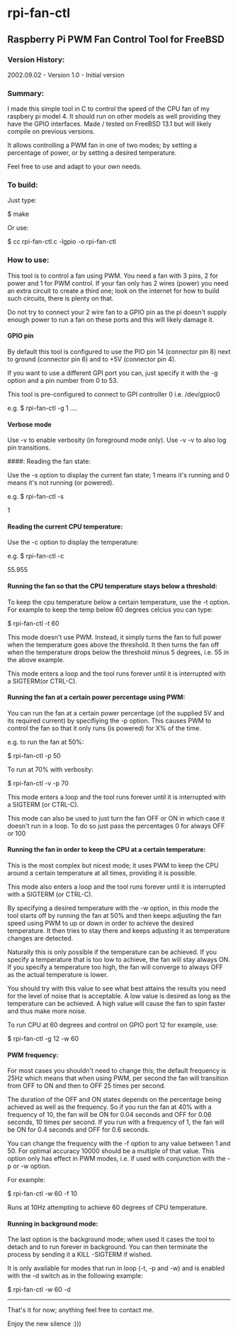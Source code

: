 # rpi-fan-ctl
## Raspberry Pi PWM Fan Control Tool for FreeBSD

### Version History: 
  
2002.09.02 - Version 1.0 - Initial version

### Summary: 

I made this simple tool in C to control the speed of the CPU fan of my 
raspbery pi model 4. It should run on other models as well providing they 
have the GPIO interfaces. Made / tested on FreeBSD 13.1 but will likely 
compile on previous versions.  

It allows controlling a PWM fan in one of two modes; by setting a percentage
of power, or by setting a desired temperature. 

Feel free to use and adapt to your own needs.

### To build: 

Just type:

$ make

Or use:

$ cc rpi-fan-ctl.c -lgpio -o rpi-fan-ctl

### How to use: 

This tool is to control a fan using PWM. You need a fan with 3 pins, 2 for 
power and 1 for PWM control. If your fan only has 2 wires (power) 
you need an extra circuit to create a third one; look on the internet for
how to build such circuits, there is plenty on that. 

Do not try to connect your 2 wire fan to a GPIO pin as the pi doesn't supply
enough power to run a fan on these ports and this will likely damage it. 

#### GPIO pin

By default this tool is configured to use the PIO pin 14 (connector pin 8)
next to ground (connector pin 6) and to +5V (connector pin 4).

If you want to use a different GPI port you can, just specify it with the 
-g option and a pin number from 0 to 53. 

This tool is pre-configured to connect to GPI controller 0 i.e. /dev/gpioc0

e.g. $ rpi-fan-ctl -g 1 ....

#### Verbose mode

Use -v to enable verbosity (in foreground mode only). Use -v -v to also log
pin transitions. 

####: Reading the fan state:

Use the -s option to display the current fan state; 1 means it's running and 0 means it's not running (or powered). 

e.g. $ rpi-fan-ctl -s 
 
1

#### Reading the current CPU temperature: 

Use the -c option to display the temperature: 

e.g. $ rpi-fan-ctl -c

55.955

#### Running the fan so that the CPU temperature stays below a threshold: 

To keep the cpu temperature below a certain temperature, use the -t option. For example to keep the temp below 60 degrees celcius you can type: 

$ rpi-fan-ctl -t 60

This mode doesn't use PWM. Instead, it simply turns the fan to full power 
when the temperature goes above the threshold. It then turns the fan off when 
the temperature drops below the threshold minus 5 degrees, i.e. 55 in the above
example.

This mode enters a loop and the tool runs forever until it is interrupted 
with a SIGTERM(or CTRL-C). 

#### Running the fan at a certain power percentage using PWM:

You can run the fan at a certain power percentage (of the supplied 5V and its 
required current) by specifiying the -p option. This causes PWM to control the 
fan so that it only runs (is powered) for X% of the time. 

e.g. to run the fan at 50%: 

$ rpi-fan-ctl -p 50

To run at 70% with verbosity: 

$ rpi-fan-ctl -v -p 70

This mode enters a loop and the tool runs forever until it is interrupted 
with a SIGTERM (or CTRL-C). 

This mode can also be used to just turn the fan OFF or ON in which case
it doesn't run in a loop. To do so just pass the percentages 0 for always OFF
or 100 

#### Running the fan in order to keep the CPU at a certain temperature: 

This is the most complex but nicest mode; it uses PWM to keep the CPU around a 
certain temperature at all times, providing it is possible. 

This mode also enters a loop and the tool runs forever until it is interrupted 
with a SIGTERM (or CTRL-C). 

By specifying a desired temperature with the -w option, in this mode the tool
starts off by running the fan at 50% and then keeps adjusting the fan speed 
using PWM to up or down in order to achieve the desired temperature. It then 
tries to stay there and keeps adjusting it as temperature changes are detected. 

Naturally this is only possible if the temperature can be achieved. If you 
specify a temperature that is too low to achieve, the fan will stay always ON. 
If you specify a temperature too high, the fan will converge to always OFF as 
the actual temperature is lower. 

You should try with this value to see what best attains the results you need
for the level of noise that is acceptable. A low value is desired as long as 
the temperature can be achieved. A high value will cause the fan to spin faster
and thus make more noise. 

To run CPU at 60 degrees and control on GPIO port 12 for example, use: 

$ rpi-fan-ctl -g 12 -w 60 

#### PWM frequency:

For most cases you shouldn't need to change this; the default frequency is 
25Hz which means that when using PWM, per second the fan will transition from 
OFF to ON and then to OFF 25 times per second. 

The duration of the OFF and ON states depends on the percentage being achieved
as well as the frequency. So if you run the fan at 40% with a frequency of 10, 
the fan will be ON for 0.04 seconds and OFF for 0.06 seconds, 10 times per
second. If you run with a frequency of 1, the fan will be ON for 0.4 seconds 
and OFF for 0.6 seconds. 

You can change the frequency with the -f option to any value between 1 and 50. 
For optimal accuracy 10000 should be a multiple of that value. This option
only has effect in PWM modes, i.e. if used with conjunction with the -p or 
-w option. 

For example: 

$ rpi-fan-ctl -w 60 -f 10 

Runs at 10Hz attempting to achieve 60 degrees of CPU temperature. 

#### Running in background mode:

The last option is the background mode; when used it cases the tool to
detach and to run forever in background. You can then terminate the process
by sending it a KILL -SIGTERM if wished. 

It is only available for modes that run in loop (-t, -p and -w) and is 
enabled with the -d switch as in the following example: 

$ rpi-fan-ctl -w 60 -d 

---

That's it for now; anything feel free to contact me. 

Enjoy the new silence :)))

